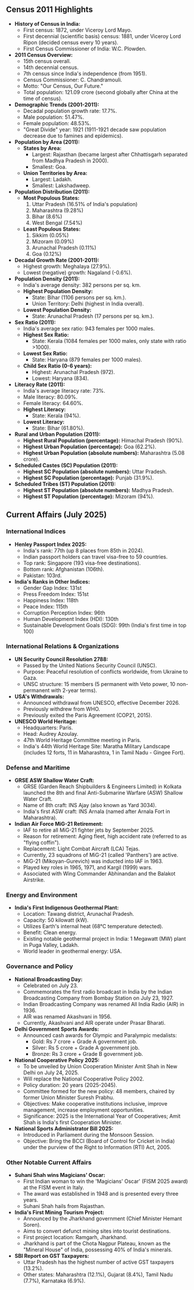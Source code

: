 ## Census 2011 Highlights

*   **History of Census in India:**
    *   First census: 1872, under Viceroy Lord Mayo.
    *   First decennial (scientific basis) census: 1881, under Viceroy Lord Ripon (decided census every 10 years).
    *   First Census Commissioner of India: W.C. Plowden.
*   **2011 Census Overview:**
    *   15th census overall.
    *   14th decennial census.
    *   7th census since India's independence (from 1951).
    *   Census Commissioner: C. Chandramouli.
    *   Motto: "Our Census, Our Future."
    *   Total population: 121.09 crore (second globally after China at the time of census).
*   **Demographic Trends (2001-2011):**
    *   Decadal population growth rate: 17.7%.
    *   Male population: 51.47%.
    *   Female population: 48.53%.
    *   "Great Divide" year: 1921 (1911-1921 decade saw population decrease due to famines and epidemics).
*   **Population by Area (2011):**
    *   **States by Area:**
        *   Largest: Rajasthan (became largest after Chhattisgarh separated from Madhya Pradesh in 2000).
        *   Smallest: Goa.
    *   **Union Territories by Area:**
        *   Largest: Ladakh.
        *   Smallest: Lakshadweep.
*   **Population Distribution (2011):**
    *   **Most Populous States:**
        1.  Uttar Pradesh (16.51% of India's population)
        2.  Maharashtra (9.28%)
        3.  Bihar (8.6%)
        4.  West Bengal (7.54%)
    *   **Least Populous States:**
        1.  Sikkim (0.05%)
        2.  Mizoram (0.09%)
        3.  Arunachal Pradesh (0.11%)
        4.  Goa (0.12%)
*   **Decadal Growth Rate (2001-2011):**
    *   Highest growth: Meghalaya (27.9%).
    *   Lowest (negative) growth: Nagaland (-0.6%).
*   **Population Density (2011):**
    *   India's average density: 382 persons per sq. km.
    *   **Highest Population Density:**
        *   State: Bihar (1106 persons per sq. km.).
        *   Union Territory: Delhi (highest in India overall).
    *   **Lowest Population Density:**
        *   State: Arunachal Pradesh (17 persons per sq. km.).
*   **Sex Ratio (2011):**
    *   India's average sex ratio: 943 females per 1000 males.
    *   **Highest Sex Ratio:**
        *   State: Kerala (1084 females per 1000 males, only state with ratio >1000).
    *   **Lowest Sex Ratio:**
        *   State: Haryana (879 females per 1000 males).
    *   **Child Sex Ratio (0-6 years):**
        *   Highest: Arunachal Pradesh (972).
        *   Lowest: Haryana (834).
*   **Literacy Rate (2011):**
    *   India's average literacy rate: 73%.
    *   Male literacy: 80.09%.
    *   Female literacy: 64.60%.
    *   **Highest Literacy:**
        *   State: Kerala (94%).
    *   **Lowest Literacy:**
        *   State: Bihar (61.80%).
*   **Rural and Urban Population (2011):**
    *   **Highest Rural Population (percentage):** Himachal Pradesh (90%).
    *   **Highest Urban Population (percentage):** Goa (62.2%).
    *   **Highest Urban Population (absolute numbers):** Maharashtra (5.08 crore).
*   **Scheduled Castes (SC) Population (2011):**
    *   **Highest SC Population (absolute numbers):** Uttar Pradesh.
    *   **Highest SC Population (percentage):** Punjab (31.9%).
*   **Scheduled Tribes (ST) Population (2011):**
    *   **Highest ST Population (absolute numbers):** Madhya Pradesh.
    *   **Highest ST Population (percentage):** Mizoram (94%).

## Current Affairs (July 2025)

### International Indices

*   **Henley Passport Index 2025:**
    *   India's rank: 77th (up 8 places from 85th in 2024).
    *   Indian passport holders can travel visa-free to 59 countries.
    *   Top rank: Singapore (193 visa-free destinations).
    *   Bottom rank: Afghanistan (106th).
    *   Pakistan: 103rd.
*   **India's Ranks in Other Indices:**
    *   Gender Gap Index: 131st
    *   Press Freedom Index: 151st
    *   Happiness Index: 118th
    *   Peace Index: 115th
    *   Corruption Perception Index: 96th
    *   Human Development Index (HDI): 130th
    *   Sustainable Development Goals (SDG): 99th (India's first time in top 100)

### International Relations & Organizations

*   **UN Security Council Resolution 2788:**
    *   Passed by the United Nations Security Council (UNSC).
    *   Purpose: Peaceful resolution of conflicts worldwide, from Ukraine to Gaza.
    *   UNSC structure: 15 members (5 permanent with Veto power, 10 non-permanent with 2-year terms).
*   **USA's Withdrawals:**
    *   Announced withdrawal from UNESCO, effective December 2026.
    *   Previously withdrew from WHO.
    *   Previously exited the Paris Agreement (COP21, 2015).
*   **UNESCO World Heritage:**
    *   Headquarters: Paris.
    *   Head: Audrey Azoulay.
    *   47th World Heritage Committee meeting in Paris.
    *   India's 44th World Heritage Site: Maratha Military Landscape (includes 12 forts, 11 in Maharashtra, 1 in Tamil Nadu - Gingee Fort).

### Defense and Maritime

*   **GRSE ASW Shallow Water Craft:**
    *   GRSE (Garden Reach Shipbuilders & Engineers Limited) in Kolkata launched the 8th and final Anti-Submarine Warfare (ASW) Shallow Water Craft.
    *   Name of 8th craft: INS Ajay (also known as Yard 3034).
    *   India's first ASW craft: INS Arnala (named after Arnala Fort in Maharashtra).
*   **Indian Air Force MiG-21 Retirement:**
    *   IAF to retire all MiG-21 fighter jets by September 2025.
    *   Reason for retirement: Aging fleet, high accident rate (referred to as "flying coffin").
    *   Replacement: Light Combat Aircraft (LCA) Tejas.
    *   Currently, 23 squadrons of MiG-21 (called 'Panthers') are active.
    *   MiG-21 (Mikoyan-Gurevich) was inducted into IAF in 1963.
    *   Played key roles in 1965, 1971, and Kargil (1999) wars.
    *   Associated with Wing Commander Abhinandan and the Balakot Airstrike.

### Energy and Environment

*   **India's First Indigenous Geothermal Plant:**
    *   Location: Tawang district, Arunachal Pradesh.
    *   Capacity: 50 kilowatt (kW).
    *   Utilizes Earth's internal heat (68°C temperature detected).
    *   Benefit: Clean energy.
    *   Existing notable geothermal project in India: 1 Megawatt (MW) plant in Puga Valley, Ladakh.
    *   World leader in geothermal energy: USA.

### Governance and Policy

*   **National Broadcasting Day:**
    *   Celebrated on July 23.
    *   Commemorates the first radio broadcast in India by the Indian Broadcasting Company from Bombay Station on July 23, 1927.
    *   Indian Broadcasting Company was renamed All India Radio (AIR) in 1936.
    *   AIR was renamed Akashvani in 1956.
    *   Currently, Akashvani and AIR operate under Prasar Bharati.
*   **Delhi Government Sports Awards:**
    *   Announced cash awards for Olympic and Paralympic medalists:
        *   Gold: Rs 7 crore + Grade A government job.
        *   Silver: Rs 5 crore + Grade A government job.
        *   Bronze: Rs 3 crore + Grade B government job.
*   **National Cooperative Policy 2025:**
    *   To be unveiled by Union Cooperation Minister Amit Shah in New Delhi on July 24, 2025.
    *   Will replace the National Cooperative Policy 2002.
    *   Policy duration: 20 years (2025-2045).
    *   Committee formed for the new policy: 48 members, chaired by former Union Minister Suresh Prabhu.
    *   Objectives: Make cooperative institutions inclusive, improve management, increase employment opportunities.
    *   Significance: 2025 is the International Year of Cooperatives; Amit Shah is India's first Cooperation Minister.
*   **National Sports Administrator Bill 2025:**
    *   Introduced in Parliament during the Monsoon Session.
    *   Objective: Bring the BCCI (Board of Control for Cricket in India) under the purview of the Right to Information (RTI) Act, 2005.

### Other Notable Current Affairs

*   **Suhani Shah wins Magicians' Oscar:**
    *   First Indian woman to win the 'Magicians' Oscar' (FISM 2025 award) at the FISM event in Italy.
    *   The award was established in 1948 and is presented every three years.
    *   Suhani Shah hails from Rajasthan.
*   **India's First Mining Tourism Project:**
    *   Announced by the Jharkhand government (Chief Minister Hemant Soren).
    *   Aims to convert defunct mining sites into tourist destinations.
    *   First project location: Ramgarh, Jharkhand.
    *   Jharkhand is part of the Chota Nagpur Plateau, known as the "Mineral House" of India, possessing 40% of India's minerals.
*   **SBI Report on GST Taxpayers:**
    *   Uttar Pradesh has the highest number of active GST taxpayers (13.2%).
    *   Other states: Maharashtra (12.1%), Gujarat (8.4%), Tamil Nadu (7.7%), Karnataka (6.9%).